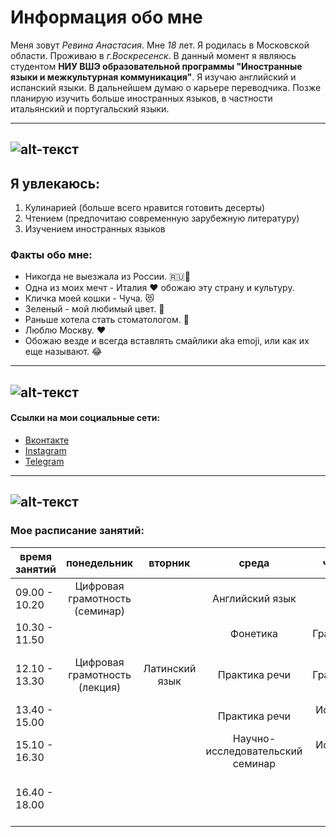# Информация обо мне
Меня зовут *Ревина Анастасия*. Мне *18* лет. Я родилась в Московской области. Проживаю в *г.Воскресенск*. В данный момент я являюсь студентом **НИУ ВШЭ образовательной программы "Иностранные языки и межкультурная коммуникация"**. Я изучаю английский и испанский языки. В дальнейшем думаю о карьере переводчика. Позже планирую изучить больше иностранных языков, в частности итальянский и португальский языки.

------------------
![alt-текст](https://pp.userapi.com/c841434/v841434496/5e906/vJNn_agwoyw.jpg "это я :)")
------------------
## Я увлекаюсь:
1. Кулинарией (больше всего нравится готовить десерты) 
2. Чтением (предпочитаю современную зарубежную литературу)
3. Изучением иностранных языков

### Факты обо мне:
* Никогда не выезжала из России. :ru::blue_heart:
* Одна из моих мечт - Италия :heart: обожаю эту страну и культуру.
* Кличка моей кошки - Чуча. :heart_eyes_cat:
* Зеленый - мой любимый цвет. :green_heart:
* Раньше хотела стать стоматологом. :eyes:
* Люблю Москву. :heart:
* Обожаю везде и всегда вставлять смайлики aka emoji, или как их еще называют. :joy:
------------------
![alt-текст](https://pp.userapi.com/c841033/v841033496/5cec3/XwrD8B6B-Tw.jpg "на первой фотографии вы можете увидеть мою кошку, она британка и очень вредная :)")
------------------
#### Ссылки на мои социальные сети:
* [Вконтакте](https://vk.com/revinastasia "для общения :)")
* [Instagram](https://instagram.com/revinastasia "для фотографий :) друзья говорят, что я выкладываю интересные, красивые и смешные stories")
* [Telegram](https://t.me/revinastasia "для учебы :)")
------------------
![alt-текст](https://pp.userapi.com/c840429/v840429496/45191/aJ3WjoLjl5k.jpg "эти и другие фотографии можно найти в моем инстаграме :)")
------------------
### Мое расписание занятий:
время занятий|понедельник|вторник|среда|четверг|пятница
---|:---:|:---:|:---:|:---:|---:
09.00 - 10.20|Цифровая грамотность (семинар)| |Английский язык| |Испанский язык|
10.30 - 11.50| | |Фонетика|Грамматика| |
12.10 - 13.30|Цифровая грамотность (лекция)|Латинский язык|Практика речи|Грамматика|История и культура Великобритании (семинар)|
13.40 - 15.00| | |Практика речи|Испанский язык| |
15.10 - 16.30| | |Научно-исследовательский семинар|Испанский язык| |
16.40 - 18.00| | | | |История и культура Великобритании (лекция)|

